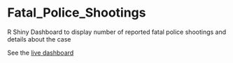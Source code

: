 # Fatal_Police_Shootings
R Shiny Dashboard to display number of reported fatal police shootings and details about the case 

See the [live dashboard](https://baileywellen.shinyapps.io/Fatal_Police_Shootings/?_ga=2.51845801.1474700954.1603483814-1809340919.1595203220)

